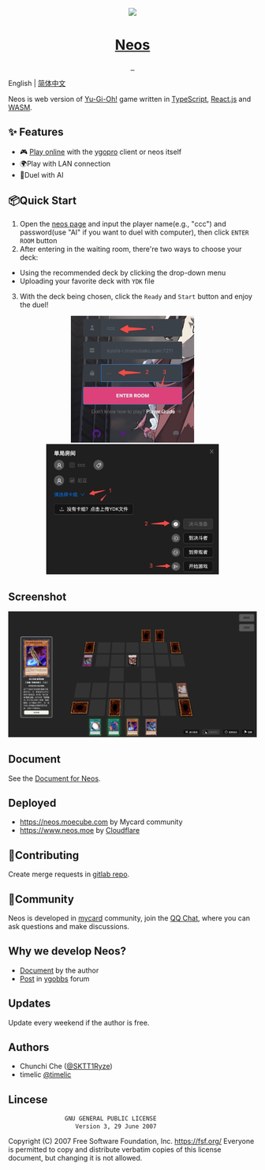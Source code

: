 <p align="center">
  <a href="https://www.neos.moe">
     <img src="https://avatars.githubusercontent.com/u/110732697?s=400&u=d33638f1e89dfb41395a47004fe211fcf219444d&v=4" height="128">
    <h1 align="center">Neos</h1>
  </a>
</p>


<p align="center">
  <a aria-label="Language" href="https://www.typescriptlang.org/">
    <img alt="" src="https://img.shields.io/github/languages/top/DarkNeos/neos-ts?style=for-the-badge">
  </a>
  <a aria-label="React" href="https://reactjs.org/">
    <img alt="" src="https://img.shields.io/badge/react.js-%5E18.2.0-yellow?style=for-the-badge&logo=react">
  </a>
  <a aria-label="License" href="https://github.com/DarkNeos/neos-ts/blob/main/LICENSE">
    <img alt="" src="https://img.shields.io/github/license/DarkNeos/neos-ts?color=&style=for-the-badge">
  </a>
</p>

English | [简体中文](./README-zh_CN.md)

Neos is web version of [Yu-Gi-Oh!](https://www.yugioh-card.com/en/) game written in [TypeScript](https://www.typescriptlang.org/), [React.js](https://reactjs.org/) and [WASM](https://webassembly.org/).

## ✨ Features

- 🎮 [Play online](https://neos.moecube.com) with the [ygopro](https://ygopro.org/) client or neos itself
- 🌍Play with LAN connection
- 🤖️Duel with AI

## 📦Quick Start
1. Open the [neos page](https://neos.moecube.com) and input the player name(e.g., "ccc") and password(use "AI" if you want to duel with computer), then click `ENTER ROOM` button
2. After entering in the waiting room, there're two ways to choose your deck:
  - Using the recommended deck by clicking the drop-down menu
  - Uploading your favorite deck with `YDK` file
3. With the deck being chosen, click the `Ready` and `Start` button and enjoy the duel!

<center class="half">
  <img alt="" src="./screenshots/quick_start-login.jpeg" width="250" />
  <img alt="" src="./screenshots/quick_start-room.jpeg" width="350" />
</center>

## Screenshot
<p align="center">
  <img alt="" src="./screenshots/duel.png" width="512">
</p>

## Document
See the [Document for Neos](https://doc.neos.moe).

## Deployed
* https://neos.moecube.com by Mycard community
* https://www.neos.moe by [Cloudflare](https://www.cloudflare.com/)

## 🤝Contributing
Create merge requests in [gitlab repo](https://code.mycard.moe/mycard/Neos).

## 🔗Community
Neos is developed in [mycard](https://mycard.moe/) community, join the [QQ Chat](https://github.com/DarkNeos/ygopro-doc/blob/main/assets/ygo_qq.png), where you can ask questions and make discussions.

## Why we develop Neos?
- [Document](./docs/release-2023_02_19_CN.md) by the author
- [Post](https://ygobbs.com/t/ygopro%E7%BD%91%E9%A1%B5%E7%89%88%E5%BC%80%E5%8F%91%E8%BF%9B%E5%B1%95/403397) in [ygobbs](https://ygobbs.com/) forum

## Updates
Update every weekend if the author is free.

## Authors
- Chunchi Che ([@SKTT1Ryze](https://github.com/SKTT1Ryze))
- timelic [@timelic](https://github.com/timelic)

## Lincese
                    GNU GENERAL PUBLIC LICENSE
                       Version 3, 29 June 2007

 Copyright (C) 2007 Free Software Foundation, Inc. <https://fsf.org/>
 Everyone is permitted to copy and distribute verbatim copies
 of this license document, but changing it is not allowed.
